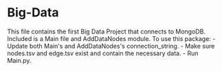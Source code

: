 # Big-Data
This file contains the first Big Data Project that connects to MongoDB.
Included is a Main file and AddDataNodes module.
To use this package:
    - Update both Main's and AddDataNodes's connection_string.
    - Make sure nodes.tsv and edge.tsv exist and contain the necessary data.
    - Run Main.py.
